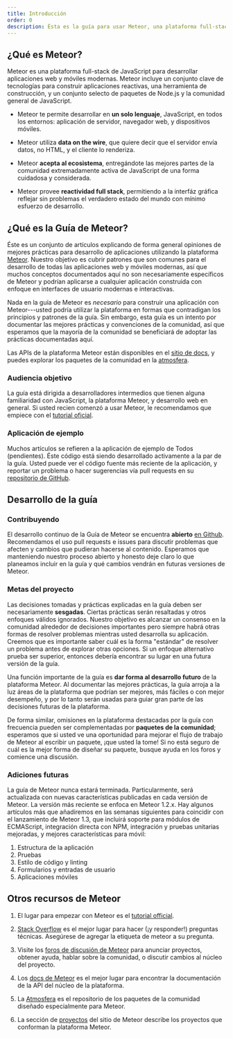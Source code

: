 ```yaml
---
title: Introducción
order: 0
description: Ésta es la guía para usar Meteor, una plataforma full-stack de JavaScript para desarrollar aplicaciones web y móviles modernas. Meteor incluye un conjunto clave de tecnologías para construir aplicaciones reactivas, una herramienta de construcción, y un conjunto seleccionado de paquetes de Node.js y la comunidad general de JavaScript.
---
```


<h2 id="what-is-meteor">¿Qué es Meteor?</h2>

Meteor es una plataforma full-stack de JavaScript para desarrollar aplicaciones web y móviles modernas. Meteor incluye un conjunto clave de tecnologías para construir aplicaciones reactivas, una herramienta de construcción, y un conjunto selecto de paquetes de Node.js y la comunidad general de JavaScript.

- Meteor te permite desarrollar en **un solo lenguaje**, JavaScript, en todos los entornos: aplicación de servidor, navegador web, y dispositivos móviles.

- Meteor utiliza **data on the wire**, que quiere decir que el servidor envía datos, no HTML, y el cliente lo renderiza.

- Meteor **acepta al ecosistema**, entregándote las mejores partes de la comunidad extremadamente activa de JavaScript de una forma cuidadosa y considerada.

- Meteor provee **reactividad full stack**, permitiendo a la interfáz gráfica reflejar sin problemas el verdadero estado del mundo con mínimo esfuerzo de desarrollo.

<h2 id="what-is-it">¿Qué es la Guía de Meteor?</h2>

Éste es un conjunto de artículos explicando de forma general opiniones de mejores prácticas para desarrollo de aplicaciones utilizando la plataforma [Meteor](https://meteor.com). Nuestro objetivo es cubrir patrones que son comunes para el desarrollo de todas las aplicaciones web y móviles modernas, así que muchos conceptos documentados aquí no son necesariamente específicos de Meteor y podrían aplicarse a cualquier aplicación construida con enfoque en interfaces de usuario modernas e interactivas.

Nada en la guía de Meteor es *necesario* para construir una aplicación con Meteor---usted podría utilizar la plataforma en formas que contradigan los principios y patrones de la guía. Sin embargo, esta guía es un intento por documentar las mejores prácticas y convenciones de la comunidad, así que esperamos que la mayoría de la comunidad se beneficiará de adoptar las prácticas documentadas aquí.

Las APIs de la plataforma Meteor están disponibles en el [sitio de docs](https://docs.meteor.com), y puedes explorar los paquetes de la comunidad en la [atmosfera](https://atmospherejs.com).

<h3 id="audience">Audiencia objetivo</h3>

La guía está dirigida a desarrolladores intermedios que tienen alguna familiaridad con JavaScript, la plataforma Meteor, y desarrollo web en general. Si usted recien comenzó a usar Meteor, le recomendamos que empiece con el [tutorial oficial](https://www.meteor.com/tutorials/blaze/creating-an-app).

<h3 id="example-app">Aplicación de ejemplo</h3>

Muchos artículos se refieren a la aplicación de ejemplo de Todos (pendientes). Éste código está siendo desarrollado activamente a la par de la guía. Usted puede ver el código fuente más reciente de la aplicación, y reportar un problema o hacer sugerencias vía pull requests en su [repositorio de GitHub](https://github.com/meteor/todos).

<h2 id="guide-concepts">Desarrollo de la guía</h2>

<h3 id="contributing">Contribuyendo</h3>

El desarrollo continuo de la Guía de Meteor se encuentra **abierto** [en Github](https://github.com/meteor/guide). Recomendamos el uso pull requests e issues para discutir problemas que afecten y cambios que pudieran hacerse al contenido. Esperamos que manteniendo nuestro proceso abierto y honesto deje claro lo que planeamos incluir en la guía y qué cambios vendrán en futuras versiones de Meteor.

<h3 id="goals">Metas del proyecto</h3>

Las decisiones tomadas y prácticas explicadas en la guía deben ser necesariamente **sesgadas**. Ciertas prácticas serán resaltadas y otros enfoques válidos ignorados. Nuestro objetivo es alcanzar un consenso en la comunidad alrededor de decisiones importantes pero siempre habrá otras formas de resolver problemas mientras usted desarrolla su aplicación. Creemos que es importante saber cuál es la forma "estándar" de resolver un problema antes de explorar otras opciones. Si un enfoque alternativo prueba ser superior, entonces debería encontrar su lugar en una futura versión de la guía.

Una función importante de la guía es **dar forma al desarrollo futuro** de la plataforma Meteor. Al documentar las mejores prácticas, la guía arroja a la luz áreas de la plataforma que podrían ser mejores, más fáciles o con mejor desempeño, y por lo tanto serán usadas para guiar gran parte de las decisiones futuras de la plataforma.

De forma similar, omisiones en la plataforma destacadas por la guía con frecuencia pueden ser complementadas por **paquetes de la comunidad**; esperamos que si usted ve una oportunidad para mejorar el flujo de trabajo de Meteor al escribir un paquete, ¡que usted la tome! Si no está seguro de cuál es la mejor forma de diseñar su paquete, busque ayuda en los foros y comience una discusión.

<h3 id="future">Adiciones futuras</h3>

La guía de Meteor nunca estará terminada. Particularmente, será actualizada con nuevas características publicadas en cada versión de Meteor. La versión más reciente se enfoca en Meteor 1.2.x. Hay algunos artículos más que añadiremos en las semanas siguientes para coincidir con el lanzamiento de Meteor 1.3, que incluirá soporte para módulos de ECMAScript, integración directa con NPM, integración y pruebas unitarias mejoradas, y mejores características para móvil:

1. Estructura de la aplicación
2. Pruebas
3. Estilo de código y linting
4. Formularios y entradas de usuario
5. Aplicaciones móviles

<h2 id="learning-more">Otros recursos de Meteor</h2>

1. El lugar para empezar con Meteor es el [tutorial official](https://www.meteor.com/tutorials/blaze/creating-an-app).

2. [Stack Overflow](http://stackoverflow.com/questions/tagged/meteor) es el mejor lugar para hacer (¡y responder!) preguntas técnicas. Asegúrese de agregar la etiqueta de meteor a su pregunta.

3. Visite los [foros de discusión de Meteor](https://forums.meteor.com) para anunciar proyectos, obtener ayuda, hablar sobre la comunidad, o discutir cambios al núcleo del proyecto.

4. Los [docs de Meteor](https://docs.meteor.com) es el mejor lugar para encontrar la documentación de la API del núcleo de la plataforma.

5. La [Atmosfera](https://atmospherejs.com) es el repositorio de los paquetes de la comunidad diseñado especialmente para Meteor.

6. La sección de [proyectos](https://www.meteor.com/projects) del sitio de Meteor describe los proyectos que conforman la plataforma Meteor.
